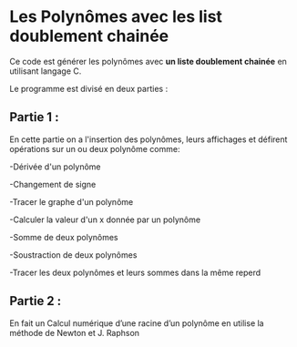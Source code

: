 # Les Polynômes avec les list doublement chainée #


Ce code est générer les polynômes avec **un liste doublement chainée** en utilisant langage C.

Le programme est divisé en deux parties :

## Partie 1 : ##

En cette partie on a l'insertion des polynômes, leurs affichages et défirent opérations sur un ou deux polynôme comme:

  -Dérivée d'un polynôme

  -Changement de signe 

  -Tracer le graphe d'un polynôme

  -Calculer la valeur d'un x donnée par un polynôme 

  -Somme de deux polynômes 

  -Soustraction de deux polynômes

  -Tracer les deux polynômes et leurs sommes dans la même reperd


## Partie 2 : ##

En fait un Calcul numérique d’une racine d’un polynôme en utilise la méthode de Newton et J. Raphson






